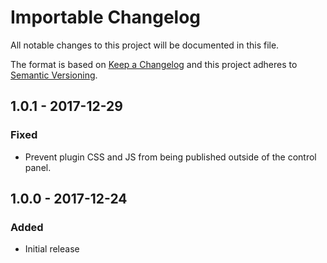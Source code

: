 # Importable Changelog

All notable changes to this project will be documented in this file.

The format is based on [Keep a Changelog](http://keepachangelog.com/) and this project adheres to [Semantic Versioning](http://semver.org/).

## 1.0.1 - 2017-12-29
### Fixed
- Prevent plugin CSS and JS from being published outside of the control panel.

## 1.0.0 - 2017-12-24
### Added
- Initial release
